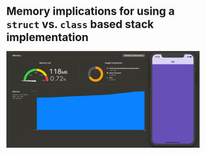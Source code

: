 # Memory implications for using a `struct` vs. `class` based stack implementation

![](./memory_present.gif)
